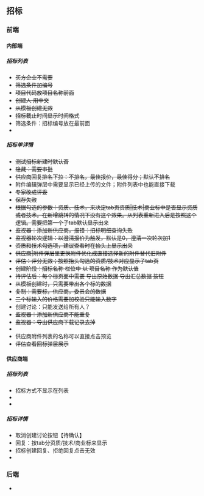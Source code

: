## 招标

### 前端

#### 内部端

##### 招标列表

- ~~买方企业不需要~~
- ~~筛选条件加编号~~
- ~~项目代码放项目名称前面~~
- ~~创建人 用中文~~
- ~~从模板创建无效~~
- ~~招标截止时间显示时间格式~~
- 筛选条件：招标编号放在最前面
- 




##### 招标单详情

- ~~测试招标新建时默认否~~
- ~~隐藏：需要审批~~
- ~~供应商回复排名下拉：不排名，最佳报价，最佳得分；默认不排名~~
- 附件编辑弹层中需要显示已经上传的文件；附件列表中也能直接下载
- ~~专家改成评委~~
- ~~保存失败~~
- ~~根据勾选的参数：资质、技术，来决定tab页资质|技术|商业标中是否显示资质或者技术。在新增跳转的情况下没有这个效果。从列表重新进入后是按照这个逻辑。需要把第一个子tab默认显示出来~~
- ~~监视器：添加新供应商，报错：招标明细查询失败~~
- ~~监视器轮次逻辑：以澄清报价为触发，默认是0，澄清一次轮次加1~~
- ~~资质和技术勾选项，建议查看时在抬头上显示出来~~
- ~~供应商|附件弹层里更换附件优化成直接选择新的附件替代旧附件~~
- ~~评估：评分无效；按照抬头勾选的资质/技术对应显示子tab页~~
- ~~创建阶段：招标名称 栏位中 以 项目名称 作为默认值~~
- ~~待评估后：每个标页面中需要 导出原始数据 导出汇总数据 按钮~~
- ~~从模板创建时，只需要带出各个标的数据~~
- ~~复制：需要标，供应商，委员会的数据~~
- ~~三个标输入的价格需要加校验只能输入数字~~
- 创建讨论：只能发送给所有人？
- ~~监视器：添加新供应商不能重复~~
- ~~监视器：导出供应商下载记录去掉~~
- 
- 供应商附件列表的名称可以直接点击预览
- ~~评估查看回标弹层展示~~



#### 供应商端

##### 招标列表

- 招标方式不显示在列表
- 
- 

##### 招标详情

- 取消创建讨论按钮【待确认】
- 回复：按tab分资质/技术/商业标来显示
- 招标创建回复、拒绝回复点击无效
- 




### 后端

- 

